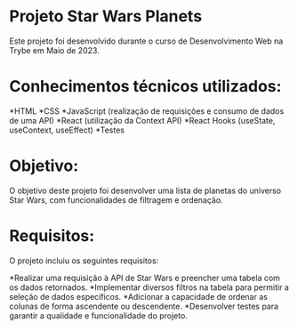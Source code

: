 # Projeto Star Wars Planets
Este projeto foi desenvolvido durante o curso de Desenvolvimento Web na Trybe em Maio de 2023.

# Conhecimentos técnicos utilizados:

*HTML
*CSS
*JavaScript (realização de requisições e consumo de dados de uma API)
*React (utilização da Context API)
*React Hooks (useState, useContext, useEffect)
*Testes

# Objetivo:
O objetivo deste projeto foi desenvolver uma lista de planetas do universo Star Wars, com funcionalidades de filtragem e ordenação.

# Requisitos:
O projeto incluiu os seguintes requisitos:

*Realizar uma requisição à API de Star Wars e preencher uma tabela com os dados retornados.
*Implementar diversos filtros na tabela para permitir a seleção de dados específicos.
*Adicionar a capacidade de ordenar as colunas de forma ascendente ou descendente.
*Desenvolver testes para garantir a qualidade e funcionalidade do projeto.

